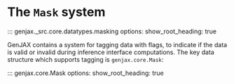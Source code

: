 # The `Mask` system

::: genjax._src.core.datatypes.masking
    options:
      show_root_heading: true

GenJAX contains a system for tagging data with flags, to indicate if the data is valid or invalid during inference interface computations. The key data structure which supports tagging is `genjax.core.Mask`: 

::: genjax.core.Mask
    options:
        show_root_heading: true
